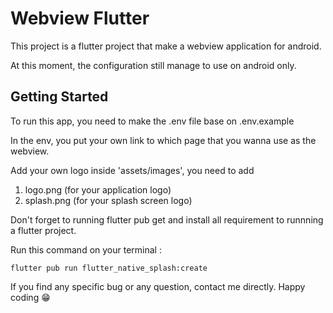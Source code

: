 # Webview Flutter

This project is a flutter project that make a webview application for android.

At this moment, the configuration still manage to use on android only.

## Getting Started

To run this app, you need to make the .env file base on .env.example

In the env, you put your own link to which page that you wanna use as the webview.

Add your own logo inside 'assets/images', you need to add

1. logo.png (for your application logo)
2. splash.png (for your splash screen logo)

Don't forget to running flutter pub get and install all requirement to runnning a flutter project.

Run this command on your terminal :

```
flutter pub run flutter_native_splash:create
```

If you find any specific bug or any question, contact me directly. Happy coding 😁
